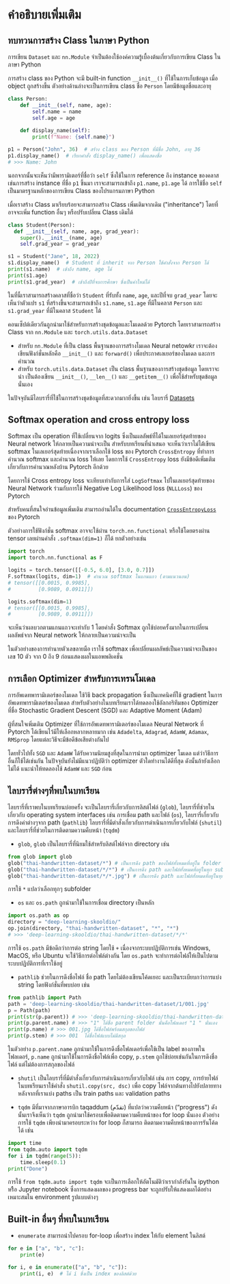 # คำอธิบายเพิ่มเติม

## ทบทวนการสร้าง Class ในภาษา Python

การเขียน `Dataset` และ `nn.Module` จำเป็นต้องใช้องค์ความรู้เบื้องต้นเกี่ยวกับการเขียน Class ในภาษา Python

การสร้าง class ของ Python จะมี built-in function `__init__()` ที่ใช้ในการเก็บข้อมูล
เมื่อ object ถูกสร้างขึ้น ตัวอย่างด้านล่างจะเป็นการเขียน class ชื่อ `Person` โดยมีข้อมูลชื่อและอายุ

```py
class Person:
    def __init__(self, name, age):
        self.name = name
        self.age = age
    
    def display_name(self):
        print(f"Name: {self.name}")

p1 = Person("John", 36)  # สร้าง class ของ Person ที่มีชื่อ John, อายุ 36
p1.display_name()  # เรียกคำสั่ง display_name() เพื่อแสดงชื่อ
# >>> Name: John
```

นอกจากนั้นจะเห็นว่ามีพารามิเตอร์ที่ชื่อว่า `self` ซึ่งใช้ในการ reference ถึง instance ของคลาส เช่นการสร้าง instance ที่ชื่อ `p1` ขึ้นมา เราจะสามารถเข้าถึง `p1.name`, `p1.age` ได้ การใช้ชื่อ `self` เป็นมาตรฐานหลักของการเขียน Class
ของโปรแกรมภาษา Python

เมื่อเราสร้าง Class มาเรียบร้อยจะสามารถสร้าง Class เพิ่มเติมจากเดิม ("inheritance") โดยที่อาจจะเพิ่ม function อื่นๆ หรือปรับเปลี่ยน Class เดิมได้

```py
class Student(Person):
  def __init__(self, name, age, grad_year):
    super().__init__(name, age)
    self.grad_year = grad_year

s1 = Student("Jane", 18, 2022)
s1.display_name()  # Student ที่ inherit จาก Person ใช้คำสั่งจาก Person ได้
print(s1.name)  # เข้าถึง name, age ได้
print(s1.age)
print(s1.grad_year)  # เข้าถึงปีที่จบการศึกษา ซึ่งเป็นค่าใหม่ได้
```

ในที่นี้เราสามารถสร้างคลาสที่ชื่อว่า `Student` ที่รับทั้ง `name`, `age`, และปีที่จบ `grad_year` โดยจะเห็นว่าตัวแปร `s1` ที่สร้างขึ้นจะสามารถเข้าถึง `s1.name`, `s1.age` ที่มีในคลาส `Person` และ `s1.grad_year` ที่มีในคลาส `Student` ได้

คอนเซ็ปต์เดียวกันถูกนำมาใช้สำหรับการสร้างชุดข้อมูลและโมเดลด้วย Pytorch โดยเราสามารถสร้าง Class จาก `nn.Module` และ `torch.utils.data.Dataset`

- สำหรับ `nn.Module` ที่เป็น class พื้นฐานของการสร้างโมเดล Neural netowkr  เราจะต้องเขียนฟังก์ชั่นหลักคือ `__init__()` และ `forward()` เพื่อประกาศเลเยอร์ของโมเดล และการคำนวณ
- สำหรับ `torch.utils.data.Dataset` เป็น class พื้นฐานของการสร้างชุดข้อมูล โดยเราจะนำ เป็นต้องเขียน `__init__()`, `__len__()` และ `__getitem__()` เพื่อใช้สำหรับชุดข้อมูลนั่นเอง

ในปัจจุบันมีไลบรารี่ที่ใช้ในการสร้างชุดข้อมูลที่สะดวกมากยิ่งขึ้น เช่น ไลบรารี่ [Datasets](https://huggingface.co/docs/datasets/index)


## Softmax operation and cross entropy loss

Softmax เป็น operation ที่ใช้เปลี่ยนจาก logits ซึ่งเป็นผลลัพธ์ที่ได้ในเลเยอร์สุดท้ายของ Neural network ให้กลายเป็นความน่าจะเป็น
สำหรับบทเรียนที่นำเสนอ จะเห็นว่าเราไม่ได่้เขียน softmax ในเลเยอร์สุดท้ายเนื่องจากเราเลือกใช้ loss ของ Pytorch `CrossEntropy` ที่ทำการคำนวณ softmax และคำนวณ loss ให้เลย
โดยการใช้ `CrossEntropy` loss ยังมีข้อดีเพิ่มเติมเกี่ยวกับการคำนวณหลังบ้าน Pytorch อีกด้วย

โดยการใช้ Cross entropy loss จะเทียบเท่ากับการใส่ `LogSoftmax` ไปในเลเยอร์สุดท้ายของ Neural Network ร่วมกับการใช้ Negative Log Likelihood loss (`NLLLoss`) ของ Pytorch

สำหรับคนที่สนใจอ่านข้อมูลเพิ่มเติม สามารถอ่านได้ใน documentation [`CrossEntropyLoss`](https://pytorch.org/docs/stable/generated/torch.nn.CrossEntropyLoss.html) ของ Pytorch


ตัวอย่างการใช้ฟังก์ชั่น softmax อาจจะใช้ผ่าน `torch.nn.functional` หรือใช้โดยตรงผ่าน tensor เลยผ่านคำสั่ง `.softmax(dim=1)` ก็ได้ ยกตัวอย่างเช่น

```py
import torch
import torch.nn.functional as F

logits = torch.tensor([[-0.5, 6.0], [3.0, 0.7]])
F.softmax(logits, dim=1)  # คำนวณ softmax ในแกนแถว (ตามแนวนอน)
# tensor([[0.0015, 0.9985],
#         [0.9089, 0.0911]])

logits.softmax(dim=1)
# tensor([[0.0015, 0.9985],
#         [0.9089, 0.0911]])
```

จะเห็นว่าผลบวกตามแกนแถวจะเท่ากับ 1 โดยคำสั่ง Softmax ถูกใช้บ่อยครั้งมากในการเปลี่ยนผลลัพธ์จาก Neural network ให้กลายเป็นความน่าจะเป็น

ในตัวอย่างของการทำนายตัวเลขลายมือ เราใช้ softmax เพื่อเปลี่ยนผลลัพธ์เป็นความน่าจะเป็นของเลข 10 ตัว จาก 0 ถึง 9 ก่อนแสดงผลในแอพพลิเคชั่น


## การเลือก Optimizer สำหรับการเทรนโมเดล

การอัพเดทพารามิเตอร์ของโมเดล ใช้วิธี back propagation ซึ่งเป็นเทคนิคที่ใช้ gradient ในการอัพเดทพารามิเตอร์ของโมเดล
สำหรับตัวอย่างในบทเรียนเราได้ทดลองใช้อัลกอริทึมของ Optimizer ที่ชื่อ Stochastic Gradient Descent (SGD) และ Adaptive Moment (Adam)

ผู้ที่สนใจเพิ่มเติม Optimizer ที่ใช้การอัพเดทพารามิเตอร์ของโมเดล Neural Network ที่ Pytorch ได้เขียนไว้มีให้เลือกหลากหลายมาก เช่น `Adadelta`, `Adagrad`, `AdamW`, `Adamax`, `RMSprop` โดยแต่ละวิธีจะมีข้อดีข้อเสียต่างกันไป

โดยทั่วไปทั้ง `SGD` และ `AdamW` ได้รับความนิยมสูงที่สุดในการนำมา optimizer โมเดล แต่ว่าวิธีการอื่นก็ใช้ได้เช่นกัน ในปัจจุบันยังไม่มีแนวปฏิบัติว่า optimizer ตัวใดทำงานได้ดีที่สุด ดังนั้นถ้ายังเลือกไม่ได้ แนะนำให้ทดลองใช้ `AdamW` และ `SGD` ก่อน


## ไลบรารี่ต่างๆที่พบในบทเรียน

ไลบรารี่ที่เราพบในบทเรียนบ่อยครั้ง จะเป็นไลบรารี่เกี่ยวกับการลิสต์ไฟล์ (`glob`), ไลบรารี่ที่ช่วยในเกี่ยวกับ operating system interfaces เช่น การเชื่อม path และไฟล์ (`os`), ไลบรารี่เกี่ยวกับการดึงค่าต่างๆจาก path (`pathlib`) ไลบรารี่ที่มีตำสั่งเกี่ยวกับการดำเนินการเกี่ยวกับไฟล์  (`shutil`) และไลบรารี่ที่ช่วยในการติดตามความคืบหน้า (`tqdm`)

- `glob`, `glob` เป็นไลบรารี่ที่นิยมใช้สำหรับลิสต์ไฟล์จาก directory เช่น

``` py
from glob import glob
glob("thai-handwritten-dataset/*") # เป็นการดึง path ของไฟล์ทั้งหมดที่อยู่ใน folder `thai-handwritten-dataset`
glob("thai-handwritten-dataset/*/*") # เป็นการดึง path และไฟล์ทั้งหมดที่อยู่ในทุก subfolder ของ `thai-handwritten-dataset`
glob("thai-handwritten-dataset/*/*.jpg") # เป็นการดึง path และไฟล์ทั้งหมดที่อยู่ในทุก subfolder ของ `thai-handwritten-dataset` ที่มีสกุล jpg
```

การใช้ `*` แปลว่าเลือกทุกๆ subfolder


- `os` และ `os.path` ถูกนำมาใช้ในการเชื่อม directory เป็นหลัก

```py
import os.path as op
directory = "deep-learning-skooldio/"
op.join(directory, "thai-handwritten-dataset", "*", "*")
# >>> 'deep-learning-skooldio/thai-handwritten-dataset/*/*'
```

การใช้ `os.path` มีข้อดีกว่าการต่อ string โดยใช้ `+` เนื่องจากระบบปฏิบัติการเช่น Windows, MacOS, หรือ Ubuntu จะใช้วิธีการต่อไฟล์ต่างกัน โดย `os.path` จะทำการต่อไฟล์ให้เป็นไปตามระบบปฏิบัติการที่เราใช้อยู่

- `pathlib` ช่วยในการดึงชื่อไฟล์ ชื่อ path โดยไม่ต้องเขียนโค้ดเยอะ และเป็นระเบียบกว่าการแบ่ง string โดยฟังก์ชั่นที่พบบ่อย เช่น

```py
from pathlib import Path
path = 'deep-learning-skooldio/thai-handwritten-dataset/1/001.jpg'
p = Path(path)
print(str(p.parent)) # >>> 'deep-learning-skooldio/thai-handwritten-dataset/1'
print(p.parent.name) # >>> "1" ได้ชื่อ parent folder นั่นคือโฟลเดอร์ "1 " นั่นเอง
print(p.name) # >>> 001.jpg ได้ชื่อไฟล์พร้อมสกุลของไฟล์
print(p.stem) # >>> 001  ได้ชื่อไฟล์แบบไม่มีสกุล
```

ในตัวอย่าง `p.parent.name` ถูกนำมาใช้ในการดึงชื่อโฟลเดอร์เพื่อใช้เป็น label ของภาพในโฟลเดอร์, `p.name` ถูกนำมาใช้ในการดึงชื่อไฟล์เพื่อ copy, `p.stem` ถูกใช้บ่อยเช่นกันในการดึงชื่อไฟล์ แต่ไม่ต้องการสกุลของไฟล์

- `shutil` เป็นไลบรารี่ที่มีตำสั่งเกี่ยวกับการดำเนินการเกี่ยวกับไฟล์ เช่น การ copy, การย้ายไฟล์ ในบทเรียนเราใช้คำสั่ง
`shutil.copy(src, dsc)` เพื่อ copy ไฟล์จากต้นทางไปยังปลายทางหลังจากที่เราแบ่ง paths เป็น train paths และ validation paths

- `tqdm` มีที่มาจากภาษาอารบิก taqaddum (تقدّم) ที่แปลว่าความคืบหน้า (“progress") ดังนั้นเราจึงเห็นว่า `tqdm` ถูกนำมาใช้ครอบเพื่อติดตามความคืบหน้าของ for loop นั่นเอง ตัวอย่างการใช้ `tqdm` เพียงนำมาครอบระหว่าง for loop ก็สามารถ
ติดตามความคืบหน้าของการรันโค้ดได้ เช่น

```py
import time
from tqdm.auto import tqdm
for i in tqdm(range(5)):
    time.sleep(0.1)
print("Done")
```

การใช้ `from tqdm.auto import tqdm` จะเป็นการเลือกให้อัตโนมัติว่าเรากำลังรันใน ipython หรีือ Jupyter notebook
ซึ่งการแสดงผลของ progress bar จะถูกปรับให้แสดงผลได้อย่างเหมาะสมใน environment รูปแบบต่างๆ


## Built-in อื่นๆ ที่พบในบทเรียน

- `enumerate` สามารถนำไปครอบ for-loop เพื่อสร้าง index ให้กับ element ในลิสต์

```py
for e in ["a", "b", "c"]:
    print(e)

for i, e in enumerate(["a", "b", "c"]):
    print(i, e)  # ได้ i ซึ่งเป็น index ของลิสต์ด้วย
```
